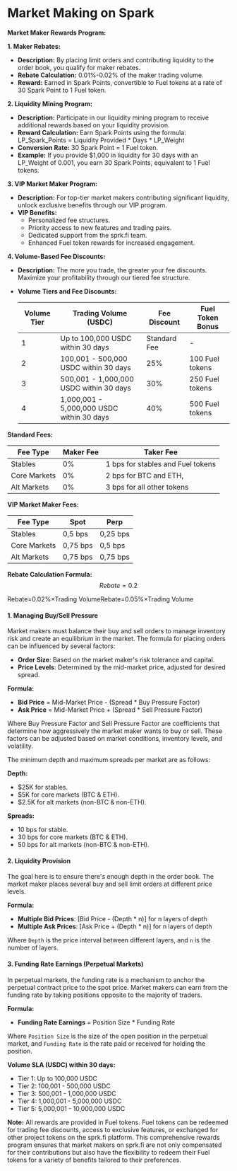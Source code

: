 # Market Making on Spark

**Market Maker Rewards Program:**

**1. Maker Rebates:**

* **Description:** By placing limit orders and contributing liquidity to the order book, you qualify for maker rebates.
* **Rebate Calculation:** 0.01%-0.02% of the maker trading volume.
* **Reward:** Earned in Spark Points, convertible to Fuel tokens at a rate of 30 Spark Point to 1 Fuel token.

**2. Liquidity Mining Program:**

* **Description:** Participate in our liquidity mining program to receive additional rewards based on your liquidity provision.
* **Reward Calculation:** Earn Spark Points using the formula: LP\_Spark\_Points = Liquidity Provided \* Days \* LP\_Weight
* **Conversion Rate:** 30 Spark Point = 1 Fuel token.
* **Example:** If you provide $1,000 in liquidity for 30 days with an LP\_Weight of 0.001, you earn 30 Spark Points, equivalent to 1 Fuel tokens.

**3. VIP Market Maker Program:**

* **Description:** For top-tier market makers contributing significant liquidity, unlock exclusive benefits through our VIP program.
* **VIP Benefits:**
  * Personalized fee structures.
  * Priority access to new features and trading pairs.
  * Dedicated support from the sprk.fi team.
  * Enhanced Fuel token rewards for increased engagement.

**4. Volume-Based Fee Discounts:**

* **Description:** The more you trade, the greater your fee discounts. Maximize your profitability through our tiered fee structure.
*   **Volume Tiers and Fee Discounts:**

    | Volume Tier | Trading Volume (USDC)                     | Fee Discount | Fuel Token Bonus |
    | ----------- | ----------------------------------------- | ------------ | ---------------- |
    | 1           | Up to 100,000 USDC within 30 days         | Standard Fee | -                |
    | 2           | 100,001 - 500,000 USDC within 30 days     | 25%          | 100 Fuel tokens  |
    | 3           | 500,001 - 1,000,000 USDC within 30 days   | 30%          | 250 Fuel tokens  |
    | 4           | 1,000,001 - 5,000,000 USDC within 30 days | 40%          | 500 Fuel tokens  |

**Standard Fees:**

| Fee Type     | Maker Fee | Taker Fee                          |
| ------------ | --------- | ---------------------------------- |
| Stables      | 0%        | 1 bps for stables and Fuel tokens  |
| Core Markets | 0%        | 2 bps for BTC and ETH,             |
| Alt Markets  | 0%        | 3 bps for all other tokens         |

**VIP Market Maker Fees:**

| Fee Type     | Spot     | Perp     |
| ------------ | -------- | -------- |
| Stables      | 0,5 bps  | 0,25 bps |
| Core Markets | 0,75 bps | 0,5 bps  |
| Alt Markets  | 0,75 bps | 0,75 bps |

**Rebate Calculation Formula:** $$Rebate=0.2%×Trading VolumeRebate=0.05%×Trading Volume$$

Rebate=0.02%×Trading VolumeRebate=0.05%×Trading Volume

#### 1. Managing Buy/Sell Pressure

Market makers must balance their buy and sell orders to manage inventory risk and create an equilibrium in the market. The formula for placing orders can be influenced by several factors:

* **Order Size**: Based on the market maker's risk tolerance and capital.
* **Price Levels**: Determined by the mid-market price, adjusted for desired spread.

**Formula:**

* **Bid Price** = Mid-Market Price - (Spread \* Buy Pressure Factor)
* **Ask Price** = Mid-Market Price + (Spread \* Sell Pressure Factor)

Where Buy Pressure Factor and Sell Pressure Factor are coefficients that determine how aggressively the market maker wants to buy or sell. These factors can be adjusted based on market conditions, inventory levels, and volatility.

The minimum depth and maximum spreads per market are as follows:

**Depth:**

* $25K for stables.
* $5K for core markets (BTC & ETH).
* $2.5K for alt markets (non-BTC & non-ETH).

**Spreads:**

* 10 bps for stable.
* 30 bps for core markets (BTC & ETH).
* 50 bps for alt markets (non-BTC & non-ETH).

#### 2. Liquidity Provision

The goal here is to ensure there's enough depth in the order book. The market maker places several buy and sell limit orders at different price levels.

**Formula:**

* **Multiple Bid Prices**: \[Bid Price - (Depth \* n)] for n layers of depth
* **Multiple Ask Prices**: \[Ask Price + (Depth \* n)] for n layers of depth

Where `Depth` is the price interval between different layers, and `n` is the number of layers.

#### 3. Funding Rate Earnings (Perpetual Markets)

In perpetual markets, the funding rate is a mechanism to anchor the perpetual contract price to the spot price. Market makers can earn from the funding rate by taking positions opposite to the majority of traders.

**Formula:**

* **Funding Rate Earnings** = Position Size \* Funding Rate

Where `Position Size` is the size of the open position in the perpetual market, and `Funding Rate` is the rate paid or received for holding the position.

**Volume SLA (USDC) within 30 days:**

* Tier 1: Up to 100,000 USDC&#x20;
* Tier 2: 100,001 - 500,000 USDC&#x20;
* Tier 3: 500,001 - 1,000,000 USDC&#x20;
* Tier 4: 1,000,001 - 5,000,000 USDC&#x20;
* Tier 5: 5,000,001 - 10,000,000 USDC&#x20;

**Note:** All rewards are provided in Fuel tokens. Fuel tokens can be redeemed for trading fee discounts, access to exclusive features, or exchanged for other project tokens on the sprk.fi platform. This comprehensive rewards program ensures that market makers on sprk.fi are not only compensated for their contributions but also have the flexibility to redeem their Fuel tokens for a variety of benefits tailored to their preferences.
